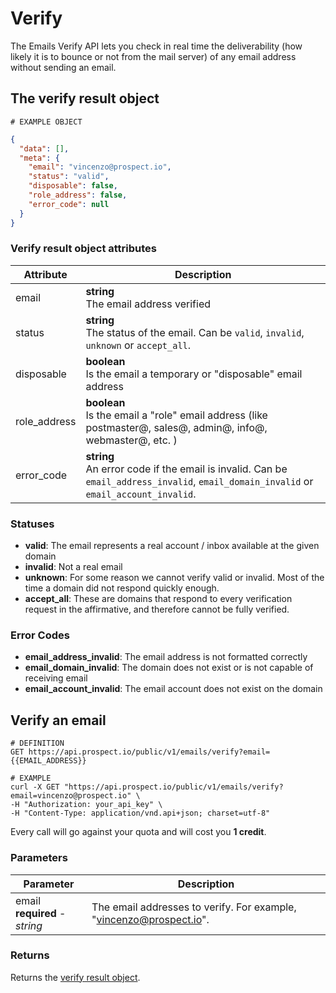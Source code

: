 # Verify
The Emails Verify API lets you check in real time the deliverability (how likely it is to bounce or not from the mail server) of any email address without sending an email.

## The verify result object
```
# EXAMPLE OBJECT
```

```json
{
  "data": [],
  "meta": {
    "email": "vincenzo@prospect.io",
    "status": "valid",
    "disposable": false,
    "role_address": false,
    "error_code": null
  }
}
```

### Verify result object attributes
Attribute | Description
--------- | -----------
email | **string** <br />The email address verified
status | **string** <br />The status of the email. Can be `valid`, `invalid`, `unknown` or `accept_all`.
disposable | **boolean** <br />Is the email a temporary or "disposable" email address
role_address | **boolean** <br />Is the email a "role" email address (like postmaster@, sales@, admin@, info@, webmaster@, etc. )
error_code | **string** <br />An error code if the email is invalid. Can be `email_address_invalid`, `email_domain_invalid` or `email_account_invalid`.

### Statuses

- **valid**: The email represents a real account / inbox available at the given domain
- **invalid**: Not a real email
- **unknown**: For some reason we cannot verify valid or invalid. Most of the time a domain did not respond quickly enough.
- **accept_all**: These are domains that respond to every verification request in the affirmative, and therefore cannot be fully verified.

### Error Codes

- **email_address_invalid**: The email address is not formatted correctly
- **email_domain_invalid**: The domain does not exist or is not capable of receiving email
- **email_account_invalid**: The email account does not exist on the domain



## Verify an email
```shell
# DEFINITION
GET https://api.prospect.io/public/v1/emails/verify?email={{EMAIL_ADDRESS}}

# EXAMPLE
curl -X GET "https://api.prospect.io/public/v1/emails/verify?email=vincenzo@prospect.io" \
-H "Authorization: your_api_key" \
-H "Content-Type: application/vnd.api+json; charset=utf-8"
```

Every call will go against your quota and will cost you **1 credit**.

### Parameters
Parameter | Description
--------- | -----------
email<br />**required** - *string* | The email addresses to verify. For example, "vincenzo@prospect.io".

### Returns
Returns the [verify result object](#the-verify-result-object).
